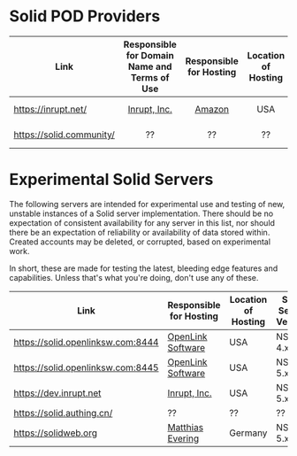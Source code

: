 # Solid POD Providers

|               Link                |    Responsible for Domain Name and Terms of Use     |             Responsible for Hosting               | Location of Hosting | Solid Server Version | Support |
|-----------------------------------|:---------------------------------------------------:|:-------------------------------------------------:|:-------------------:|:--------------------:|-----------------------------------|
| https://inrupt.net/               | [Inrupt, Inc.](https://inrupt.com/terms-of-service) |         [Amazon](https://aws.amazon.com)          |         USA         |          NSS 4.x          | security@inrupt.com |
| https://solid.community/| ?? | ?? |         ??          |           NSS 4.x          | ?? |


# Experimental Solid Servers

The following servers are intended for experimental use and testing of new, unstable instances of a Solid server implementation. There should be no expectation of consistent availability for any server in this list, nor should there be an expectation of reliability or availability of data stored within. Created accounts may be deleted, or corrupted, based on experimental work.

In short, these are made for testing the latest, bleeding edge features and capabilities. Unless that's what you're doing, don't use any of these.

| Link | Responsible for Hosting| Location of Hosting | Solid Server Version | Support |
|-------------------|-------------------|-------------------|-------------------|-------------------|
| https://solid.openlinksw.com:8444 |   [OpenLink Software](https://www.openlinksw.com/)  |         USA         |        NSS 4.x       | ?? |
| https://solid.openlinksw.com:8445 |   [OpenLink Software](https://www.openlinksw.com/)  |         USA         |        NSS 5.x       | ?? |
| https://dev.inrupt.net |  [Inrupt, Inc.](https://www.inrupt.com/)  |         USA         |        NSS 5.x       | security@inrupt.com |
| https://solid.authing.cn/         |                          ??                         |                        ??                         |         ??          | ?? |
| https://solidweb.org         |                         [Matthias Evering](https://github.com/ewingson)                      |                        Germany                         |         NSS 5.x          | ?? |
